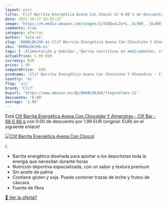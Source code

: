 ```yaml
---
layout: post
title: 'Clif Barrita Energética Avena Con Chocol al 0.00 % de descuento'
date: 2021-10-27 19:55:27
image: 'https://m.media-amazon.com/images/I/41QQwzLIe+L._SL500_._SL400_.jpg'
comments: true
category: ofertas
author: 'tole.es'
slug: 'B00BLDKJU6-es Clif Barrita Energética Avena Con Chocolate Y Almendras -...'
sku: 'B00BLDKJU6-es'
tags: [ 'Alimentación y bebidas','Barras nutritivas en medicamentos, remedios y suplementos dietéticos','Barras y bebidas nutritivas en medicamentos, remedios y suplementos dietéticos','Barritas de cereales y granola','Cereales y muesli','Dieta y nutrición en medicamentos, remedios y suplementos dietéticos','Salud y cuidado personal','chocolate','clif', ]
actualPrice: 1.99 EUR
currency: EUR
price: 1.99
comparePrice:  EUR
prodname: 'Clif Barrita Energética Avena Con Chocolate Y Almendras - Clif Bar - 68 G 68 g'
country: 'es'
flag: '🇪🇸'
brand: 'Clif'
buyurl: 'https://www.amazon.es/dp/B00BLDKJU6/?tag=tolees-21'
descuento: '0.00'
average: '1.99'
---
```


Está [Clif Barrita Energética Avena Con Chocolate Y Almendras - Clif Bar - 68 G 68 g](https://www.amazon.es/dp/B00BLDKJU6/?tag=tolees-21) con 0.00 de descuento por 1.99 EUR (original:  EUR) en el siguiente enlace!

[![Clif Barrita Energética Avena Con Chocol](https://m.media-amazon.com/images/I/41QQwzLIe+L._SL500_._SL400_.jpg)](https://www.amazon.es/dp/B00BLDKJU6/?tag=tolees-21)

ℹ️:

- Barrita energética diseñada para aportar a los deportistas toda la energía que necesitan durante horas
- Nutrición deportiva especializada, con un sabor y textura premium
- Sin aceite de palma
- Contiene gluten y soja. Puede contener trazas de leche y frutos de cáscara.
- Fuente de fibra

[🛒 Ver la oferta!!](https://www.amazon.es/dp/B00BLDKJU6/?tag=tolees-21)
